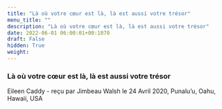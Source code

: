 ```yaml
---
title: "Là où votre cœur est là, là est aussi votre trésor"
menu_title: ""
description: "Là où votre cœur est là, là est aussi votre trésor"
date: 2022-06-01 06:00:01+00:1070
draft: False
hidden: True
weight:
---
```

### Là où votre cœur est là, là est aussi votre trésor

Eileen Caddy - reçu par Jimbeau Walsh le 24 Avril 2020, Punalu’u, Oahu, Hawaii, USA





